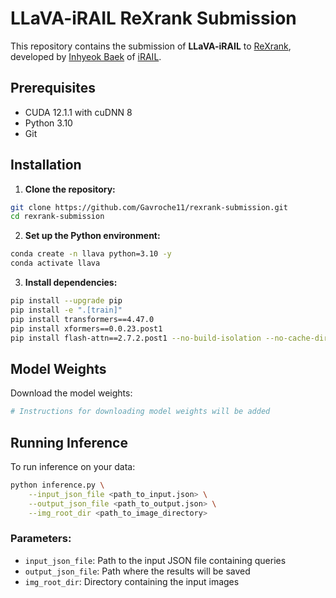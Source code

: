 # LLaVA-iRAIL ReXrank Submission

This repository contains the submission of **LLaVA-iRAIL** to [ReXrank](https://rexrank.ai/), developed by [Inhyeok Baek](https://github.com/Gavroche11) of [iRAIL](http://irail.snu.ac.kr/).

## Prerequisites

- CUDA 12.1.1 with cuDNN 8
- Python 3.10
- Git

## Installation

1. **Clone the repository:**
```bash
git clone https://github.com/Gavroche11/rexrank-submission.git
cd rexrank-submission
```

2. **Set up the Python environment:**
```bash
conda create -n llava python=3.10 -y
conda activate llava
```

3. **Install dependencies:**
```bash
pip install --upgrade pip
pip install -e ".[train]"
pip install transformers==4.47.0
pip install xformers==0.0.23.post1
pip install flash-attn==2.7.2.post1 --no-build-isolation --no-cache-dir
```

## Model Weights

Download the model weights:
```bash
# Instructions for downloading model weights will be added
```

## Running Inference

To run inference on your data:
```bash
python inference.py \
    --input_json_file <path_to_input.json> \
    --output_json_file <path_to_output.json> \
    --img_root_dir <path_to_image_directory>
```

### Parameters:
- `input_json_file`: Path to the input JSON file containing queries
- `output_json_file`: Path where the results will be saved
- `img_root_dir`: Directory containing the input images